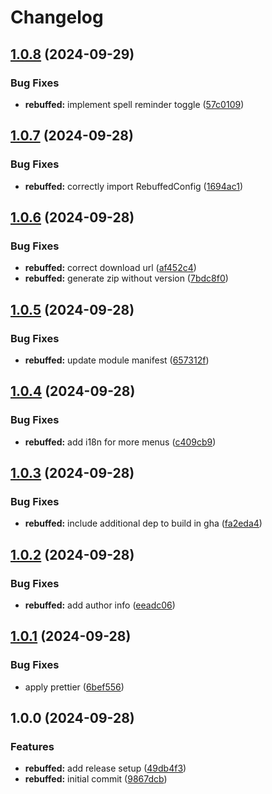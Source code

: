 # Changelog

## [1.0.8](https://github.com/AnthonyPorthouse/foundry-modules/compare/rebuffed-v1.0.7...rebuffed-v1.0.8) (2024-09-29)


### Bug Fixes

* **rebuffed:** implement spell reminder toggle ([57c0109](https://github.com/AnthonyPorthouse/foundry-modules/commit/57c0109686cb76c13adaee4917cecd33e8cee830))

## [1.0.7](https://github.com/AnthonyPorthouse/foundry-modules/compare/rebuffed-v1.0.6...rebuffed-v1.0.7) (2024-09-28)


### Bug Fixes

* **rebuffed:** correctly import RebuffedConfig ([1694ac1](https://github.com/AnthonyPorthouse/foundry-modules/commit/1694ac18718391b86cdb686b1ecea313b70cea89))

## [1.0.6](https://github.com/AnthonyPorthouse/foundry-modules/compare/rebuffed-v1.0.5...rebuffed-v1.0.6) (2024-09-28)


### Bug Fixes

* **rebuffed:** correct download url ([af452c4](https://github.com/AnthonyPorthouse/foundry-modules/commit/af452c4f662b484083fca6b253ef0cf7d5444152))
* **rebuffed:** generate zip without version ([7bdc8f0](https://github.com/AnthonyPorthouse/foundry-modules/commit/7bdc8f0267ed25e38343abac2f9141bd7924c13d))

## [1.0.5](https://github.com/AnthonyPorthouse/foundry-modules/compare/rebuffed-v1.0.4...rebuffed-v1.0.5) (2024-09-28)


### Bug Fixes

* **rebuffed:** update module manifest ([657312f](https://github.com/AnthonyPorthouse/foundry-modules/commit/657312f7365d85e3414d080b82ba283a1aafb14c))

## [1.0.4](https://github.com/AnthonyPorthouse/foundry-modules/compare/rebuffed-v1.0.3...rebuffed-v1.0.4) (2024-09-28)


### Bug Fixes

* **rebuffed:** add i18n for more menus ([c409cb9](https://github.com/AnthonyPorthouse/foundry-modules/commit/c409cb9f56ee7b65eabbb0af03f3114403dfc50b))

## [1.0.3](https://github.com/AnthonyPorthouse/foundry-modules/compare/rebuffed-v1.0.2...rebuffed-v1.0.3) (2024-09-28)


### Bug Fixes

* **rebuffed:** include additional dep to build in gha ([fa2eda4](https://github.com/AnthonyPorthouse/foundry-modules/commit/fa2eda4e72cb4ee7ac1f67ad93ac641ba4cea955))

## [1.0.2](https://github.com/AnthonyPorthouse/foundry-modules/compare/rebuffed-v1.0.1...rebuffed-v1.0.2) (2024-09-28)


### Bug Fixes

* **rebuffed:** add author info ([eeadc06](https://github.com/AnthonyPorthouse/foundry-modules/commit/eeadc067c09a9ab11ca70cbc8a57fdec3f1398d3))

## [1.0.1](https://github.com/AnthonyPorthouse/foundry-modules/compare/rebuffed-v1.0.0...rebuffed-v1.0.1) (2024-09-28)


### Bug Fixes

* apply prettier ([6bef556](https://github.com/AnthonyPorthouse/foundry-modules/commit/6bef556a9237ceb78be87f67efcad41ab7a06c9a))

## 1.0.0 (2024-09-28)


### Features

* **rebuffed:** add release setup ([49db4f3](https://github.com/AnthonyPorthouse/foundry-modules/commit/49db4f34dd827d7b4dc68e36b006be8e3ef440a6))
* **rebuffed:** initial commit ([9867dcb](https://github.com/AnthonyPorthouse/foundry-modules/commit/9867dcb06a625f13d378dc6077582f05b851f0e3))
